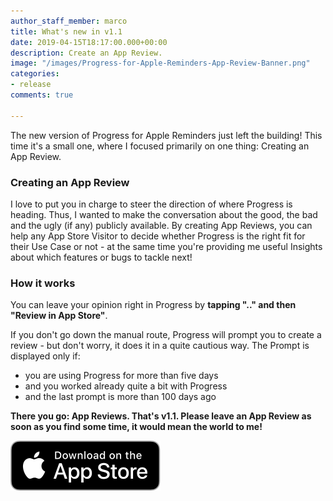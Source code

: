 ```yaml
---
author_staff_member: marco
title: What's new in v1.1
date: 2019-04-15T18:17:00.000+00:00
description: Create an App Review.
image: "/images/Progress-for-Apple-Reminders-App-Review-Banner.png"
categories:
- release
comments: true

---
```

The new version of Progress for Apple Reminders just left the building! This time it's a small one, where I focused primarily on one thing: Creating an App Review.

### Creating an App Review

I love to put you in charge to steer the direction of where Progress is heading. Thus, I wanted to make the conversation about the good, the bad and the ugly (if any) publicly available. By creating App Reviews, you can help any App Store Visitor to decide whether Progress is the right fit for their Use Case or not - at the same time you're providing me useful Insights about which features or bugs to tackle next!

### How it works

You can leave your opinion right in Progress by **tapping ".." and then "Review in App Store"**.

If you don't go down the manual route, Progress will prompt you to create a review - but don't worry, it does it in a quite cautious way. The Prompt is displayed only if:

* you are using Progress for more than five days
* and you worked already quite a bit with Progress
* and the last prompt is more than 100 days ago

**There you go: App Reviews. That's v1.1. Please leave an App Review as soon as you find some time, it would mean the world to me!**

<p>
<a href="https://itunes.apple.com/us/app/progress-for-apple-reminders/id1450818073?mt=8&ign-mpt=uo%3D2" target="_blank" class="appstore">
<img src="/images/App_Store_Badge.svg" alt="Download on the App Store" />
</a>
</p>